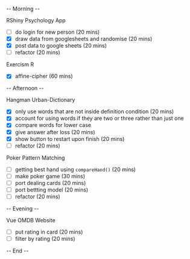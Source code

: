 
-- Morning -- 

RShiny Psychology App
- [ ] do login for new person (20 mins)
- [x] draw data from googlesheets and randomise (20 mins)
- [x] post data to google sheets (20 mins)
- [ ] refactor (20 mins)

Exercism R
- [x] affine-cipher (60 mins)

-- Afternoon --

Hangman Urban-Dictionary
- [x] only use words that are not inside definition condition (20 mins)
- [x] account for using words if they are two or three rather than just one
- [x] compare words for lower case
- [x] give answer after loss (20 mins)
- [x] show button to restart upon finish (20 mins)
- [ ] refactor (20 mins)

Poker Pattern Matching
- [ ] getting best hand using `compareHand()` (20 mins)
- [ ] make poker game (30 mins)
- [ ] port dealing cards (20 mins)
- [ ] port bettting model (20 mins)
- [ ] refactor (20 mins)

-- Evening --

Vue OMDB Website
- [ ] put rating in card (20 mins)
- [ ] filter by rating (20 mins)

-- End -- 
